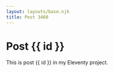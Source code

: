 ```yaml
---
layout: layouts/base.njk
title: Post 3460
---
```


# Post {{ id }}

This is post {{ id }} in my Eleventy project.
